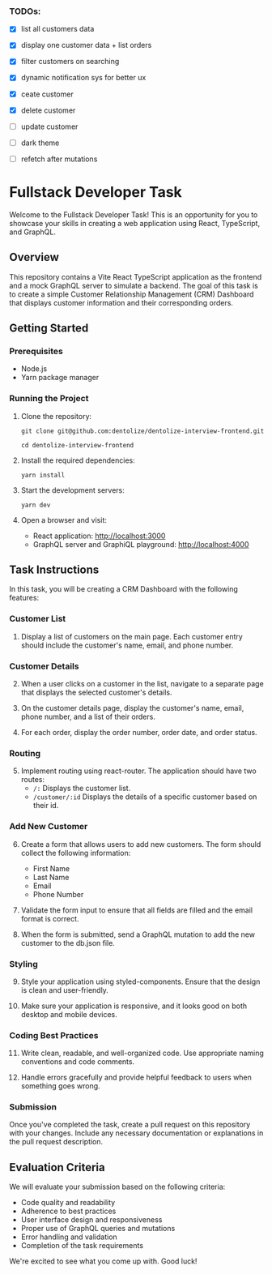 ### TODOs:

- [x] list all customers data
- [x] display one customer data + list orders
- [x] filter customers on searching
- [x] dynamic notification sys for better ux 
- [x] ceate customer
- [x] delete customer
- [ ] update customer
- [ ] dark theme
- [ ] refetch after mutations


# Fullstack Developer Task

Welcome to the Fullstack Developer Task! This is an opportunity for you to showcase your skills in creating a web application using React, TypeScript, and GraphQL.

## Overview

This repository contains a Vite React TypeScript application as the frontend and a mock GraphQL server to simulate a backend. The goal of this task is to create a simple Customer Relationship Management (CRM) Dashboard that displays customer information and their corresponding orders.

## Getting Started

### Prerequisites

- Node.js
- Yarn package manager

### Running the Project

1. Clone the repository:
   
   ```git clone git@github.com:dentolize/dentolize-interview-frontend.git```
   
   ```cd dentolize-interview-frontend```

2. Install the required dependencies:
   
   ```yarn install```

3. Start the development servers:
   
   ```yarn dev```

4. Open a browser and visit:
   - React application: [http://localhost:3000](http://localhost:3000)
   - GraphQL server and GraphiQL playground: [http://localhost:4000](http://localhost:4000)

## Task Instructions

In this task, you will be creating a CRM Dashboard with the following features:

### Customer List

1. Display a list of customers on the main page. Each customer entry should include the customer's name, email, and phone number.

### Customer Details

2. When a user clicks on a customer in the list, navigate to a separate page that displays the selected customer's details.

3. On the customer details page, display the customer's name, email, phone number, and a list of their orders.

4. For each order, display the order number, order date, and order status.

### Routing

5. Implement routing using react-router. The application should have two routes:
   - `/:` Displays the customer list.
   - `/customer/:id` Displays the details of a specific customer based on their id.

### Add New Customer

6. Create a form that allows users to add new customers. The form should collect the following information:

   - First Name
   - Last Name
   - Email
   - Phone Number

7. Validate the form input to ensure that all fields are filled and the email format is correct.

8. When the form is submitted, send a GraphQL mutation to add the new customer to the db.json file.

### Styling

9. Style your application using styled-components. Ensure that the design is clean and user-friendly.

10. Make sure your application is responsive, and it looks good on both desktop and mobile devices.

### Coding Best Practices

11. Write clean, readable, and well-organized code. Use appropriate naming conventions and code comments.

12. Handle errors gracefully and provide helpful feedback to users when something goes wrong.

### Submission

Once you've completed the task, create a pull request on this repository with your changes. Include any necessary documentation or explanations in the pull request description.

## Evaluation Criteria

We will evaluate your submission based on the following criteria:

- Code quality and readability
- Adherence to best practices
- User interface design and responsiveness
- Proper use of GraphQL queries and mutations
- Error handling and validation
- Completion of the task requirements

We're excited to see what you come up with. Good luck!
